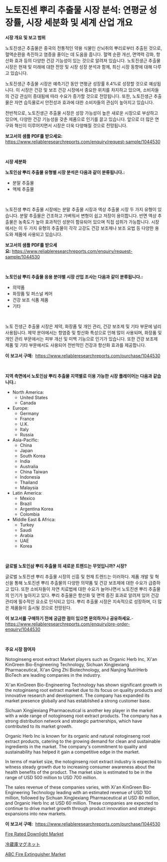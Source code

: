 <p><h1>노토진센 뿌리 추출물 시장 분석: 연평균 성장률, 시장 세분화 및 세계 산업 개요</h1></p><p><strong>시장 개요 및 보고 범위</strong></p>
<p><p>노토진생근 추출물은 중국의 전통적인 약용 식물인 산뇌취의 뿌리로부터 추출된 것으로, 혈액순환을 촉진하고 염증을 줄이는 데 도움을 줍니다. 혈액 순환 개선, 면역력 강화, 항산화 효과 등의 다양한 건강 기능성이 있는 것으로 알려져 있습니다. 노토진생근 추출물 시장은 현재 및 미래에 대한 전망 및 시장 성장 분석과 함께, 최신 시장 동향에 대해 다루고 있습니다. </p><p>노토진생근 추출물 시장은 예측기간 동안 연평균 성장률 8.4%로 성장할 것으로 예상됩니다. 이 시장은 건강 및 보조 건강 시장에서 중요한 위치를 차지하고 있으며, 소비자들의 건강 관심이 증대됨에 따라 수요가 증가할 것으로 전망됩니다. 또한, 노토진생근 추출물은 자연 습득물로서 안전성과 효과에 대한 소비자들의 관심이 높아지고 있습니다. </p><p>전반적으로, 노토진생근 추출물 시장은 성장 가능성이 높은 새로운 시장으로 부상하고 있으며, 다양한 건강 기능성을 갖춘 제품으로 인기를 끌고 있습니다. 앞으로 더 많은 연구와 혁신이 이루어지면서 시장은 더욱 다양해질 것으로 전망됩니다.</p></p>
<p><strong>보고서의 샘플 PDF를 받으세요:</strong> <a href="https://www.reliableresearchreports.com/enquiry/request-sample/1044530">https://www.reliableresearchreports.com/enquiry/request-sample/1044530</a></p>
<p>&nbsp;</p>
<p><strong>시장 세분화</strong></p>
<p><strong>노토인삼 뿌리 추출물 유형별 시장 분석은 다음과 같이 분류됩니다.:</strong></p>
<p><ul><li>분말 추출물</li><li>액체 추출물</li></ul></p>
<p>&nbsp;</p>
<p><p>노토진생 뿌리 추출물 시장에는 분말 추출물 시장과 액상 추출물 시장 두 가지 유형이 있습니다. 분말 추출물은 건조하고 가벼워서 변형이 쉽고 저장이 용이합니다. 반면 액상 추출물은 농축도가 높아 효과적인 성분이 함유되어 있으며 직접 섭취가 가능합니다. 시장에서는 이 두 가지 유형의 추출물이 각각 고강도 건강 보조제나 보조 요법 등 다양한 용도와 제품에 사용되고 있습니다.</p></p>
<p><strong>보고서의 샘플 PDF를 받으세요:</strong>&nbsp;<a href="https://www.reliableresearchreports.com/enquiry/request-sample/1044530">https://www.reliableresearchreports.com/enquiry/request-sample/1044530</a></p>
<p>&nbsp;</p>
<p><strong> 노토인삼 뿌리 추출물 응용 분야별 시장 산업 조사는 다음과 같이 분류됩니다.:</strong></p>
<p><ul><li>의약품</li><li>화장품 및 퍼스널 케어</li><li>건강 보조 식품 제품</li><li>기타</li></ul></p>
<p>&nbsp;</p>
<p><p>노토 진생근 추출물 시장은 제약, 화장품 및 개인 관리, 건강 보조제 및 기타 부문에 널리 사용됩니다. 제약 분야에서는 항염증 및 항산화 특성으로 인해 많이 사용되며, 화장품 및 개인 관리 부문에서는 피부 개선 및 미백 기능으로 인기가 있습니다. 또한 건강 보조제 제품 및 기타 부문에서도 사용되어 전반적인 건강과 항산화 효과를 제공합니다.</p></p>
<p><strong>이 보고서 구매:</strong>&nbsp; <a href="https://www.reliableresearchreports.com/purchase/1044530">https://www.reliableresearchreports.com/purchase/1044530</a></p>
<p>&nbsp;</p>
<p><strong>지역 측면에서 노토인삼 뿌리 추출물 지역별로 이용 가능한 시장 플레이어는 다음과 같습니다.:</strong></p>
<p><ul>
    <li>
        North America:
        <ul>
            <li>United States</li>
            <li>Canada</li>
        </ul>
    </li>
    <li>
        Europe:
        <ul>
            <li>Germany</li>
            <li>France</li>
            <li>U.K.</li>
            <li>Italy</li>
            <li>Russia</li>
        </ul>
    </li>
    <li>
        Asia-Pacific:
        <ul>
            <li>China</li>
            <li>Japan</li>
            <li>South Korea</li>
            <li>India</li>
            <li>Australia</li>
            <li>China Taiwan</li>
            <li>Indonesia</li>
            <li>Thailand</li>
            <li>Malaysia</li>
        </ul>
    </li>
    <li>
        Latin America:
        <ul>
            <li>Mexico</li>
            <li>Brazil</li>
            <li>Argentina Korea</li>
            <li>Colombia</li>
        </ul>
    </li>
    <li>
        Middle East & Africa:
        <ul>
            <li>Turkey</li>
            <li>Saudi</li>
            <li>Arabia</li>
            <li>UAE</li>
            <li>Korea</li>
        </ul>
    </li>
    </ul></p>
<p>&nbsp;</p>
<p><strong>글로벌 노토인삼 뿌리 추출물 의 새로운 트렌드는 무엇입니까? 시장?</strong></p>
<p><p>글로벌 노토진센 뿌리 추출물 시장의 신흥 및 현재 트렌드는 이러하다. 제품 개발 및 혁신을 통해 노토진센 뿌리 추출물의 다양한 의약품 및 건강 보조제에 대한 수요가 급증하고 있다. 또한 소비자들이 자연 치료법에 대한 수요가 늘어나면서 노토진센 뿌리 추출물의 인기가 높아지고 있다. 뿌리 추출물은 항산화 및 면역 증진 효과로 알려져 있어 건강 관리에 필수적인 요소로 인식되고 있다. 뿌리 추출물 시장은 지속적으로 성장하며, 더 많은 제품들이 출시될 것으로 전망된다.</p></p>
<p><strong>이 보고서를 구매하기 전에 궁금한 점이 있으면 문의하거나 공유하세요.</strong>- <a href="https://www.reliableresearchreports.com/enquiry/pre-order-enquiry/1044530">https://www.reliableresearchreports.com/enquiry/pre-order-enquiry/1044530</a></p>
<p>&nbsp;</p>
<p><strong>주요 시장 참여자</strong></p>
<p><p>Notoginseng eroot extract Market players such as Organic Herb Inc, Xi'an KinGreen Bio-Engineering Technology, Sichuan Xingjiexiang Pharmaceutical, Xi'an Qing Zhi Biotechnology, and Nanjing NutriHerb BioTech are leading companies in the industry.</p><p>Xi'an KinGreen Bio-Engineering Technology has shown significant growth in the notoginseng root extract market due to its focus on quality products and innovative research and development. The company has expanded its market presence globally and has established a strong customer base.</p><p>Sichuan Xingjiexiang Pharmaceutical is another key player in the market with a wide range of notoginseng root extract products. The company has a strong distribution network and strategic partnerships, which have contributed to its market growth.</p><p>Organic Herb Inc is known for its organic and natural notoginseng root extract products, catering to the growing demand for clean and sustainable ingredients in the market. The company's commitment to quality and sustainability has helped it gain a competitive edge in the market.</p><p>In terms of market size, the notoginseng root extract industry is expected to witness steady growth due to increasing consumer awareness about the health benefits of the product. The market size is estimated to be in the range of USD 500 million to USD 700 million.</p><p>The sales revenue of these companies varies, with Xi'an KinGreen Bio-Engineering Technology leading with an estimated revenue of USD 100 million, followed by Sichuan Xingjiexiang Pharmaceutical at USD 80 million, and Organic Herb Inc at USD 60 million. These companies are expected to continue to drive market growth through product innovation and strategic expansions into new markets.</p></p>
<p><strong>이 보고서 구매:</strong>&nbsp;&nbsp;<a href="https://www.reliableresearchreports.com/purchase/1044530">https://www.reliableresearchreports.com/purchase/1044530</a></p>
<p><p><a href="https://github.com/timeliteaut/Market-Research-Report-List-1/blob/main/fire-rated-downlight-market.md">Fire Rated Downlight Market</a></p><p><a href="https://medium.com/@verniebarton2023/%E5%86%B7%E8%94%B5%E5%BA%AB%E3%83%9E%E3%82%B0%E3%83%8D%E3%83%83%E3%83%88%E5%B8%82%E5%A0%B4%E5%88%86%E6%9E%90-%E3%81%9D%E3%81%AEcagr-%E5%B8%82%E5%A0%B4%E3%82%BB%E3%82%B0%E3%83%A1%E3%83%B3%E3%83%86%E3%83%BC%E3%82%B7%E3%83%A7%E3%83%B3-%E3%81%8A%E3%82%88%E3%81%B3%E3%82%B0%E3%83%AD%E3%83%BC%E3%83%90%E3%83%AB%E6%A5%AD%E7%95%8C%E6%A6%82%E8%A6%81-4d9d39d070e8">冷蔵庫マグネット</a></p><p><a href="https://github.com/bobicer/Market-Research-Report-List-2/blob/main/abc-fire-extinguisher-market.md">ABC Fire Extinguisher Market</a></p></p>
